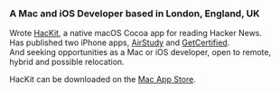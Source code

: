 <!--
### Hi there 👋
**anosidium/anosidium** is a ✨ _special_ ✨ repository because its `README.md` (this file) appears on your GitHub profile.

Here are some ideas to get you started:

- 🔭 I’m currently working on ...
- 🌱 I’m currently learning ...
- 👯 I’m looking to collaborate on ...
- 🤔 I’m looking for help with ...
- 💬 Ask me about ...
- 📫 How to reach me: ...
- 😄 Pronouns: ...
- ⚡ Fun fact: ...
-->

###

### A Mac and iOS Developer based in London, England, UK  
Wrote [HacKit](https://apps.apple.com/app/id1549557075), a native macOS Cocoa app for reading Hacker News.  
Has published two iPhone apps, [AirStudy](https://apps.apple.com/app/id1522666005) and [GetCertified](https://apps.apple.com/app/id1523119493).  
And seeking opportunities as a Mac or iOS developer, open to remote, hybrid and possible relocation.

HacKit can be downloaded on the [Mac App Store](https://apps.apple.com/app/id1549557075).
